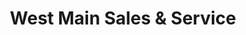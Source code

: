 ---
title: "West Main Sales & Service"
url: /north-east/west-main-sales-und-service/
shop: Autowerkstatt
---